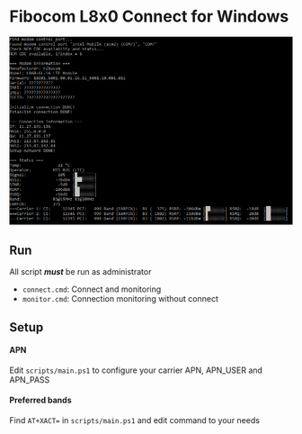 # Fibocom L8x0 Connect for Windows

![](./screenshot/screen01.png)

## Run

All script **_must_** be run as administrator

- `connect.cmd`: Connect and monitoring
- `monitor.cmd`: Connection monitoring without connect

## Setup

#### APN

Edit `scripts/main.ps1` to configure your carrier APN, APN_USER and APN_PASS

#### Preferred bands

Find `AT+XACT=` in `scripts/main.ps1` and edit command to your needs

